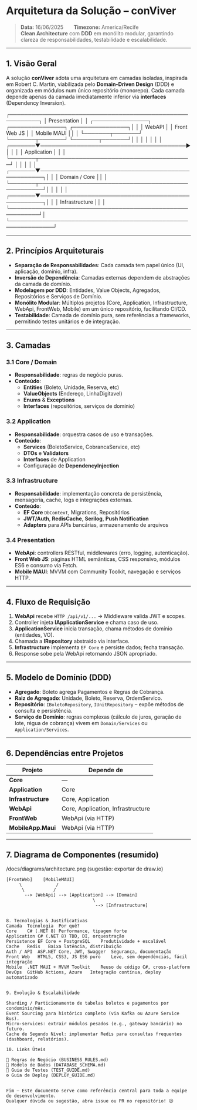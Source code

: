 ﻿
# Arquitetura da Solução – conViver

> **Data:** 16/06/2025  **Timezone:** America/Recife  
> **Clean Architecture** com **DDD** em monólito modular, garantindo clareza de responsabilidades, testabilidade e escalabilidade.

---

## 1. Visão Geral

A solução **conViver** adota uma arquitetura em camadas isoladas, inspirada em Robert C. Martin, viabilizada pelo **Domain-Driven Design** (DDD) e organizada em módulos num único repositório (monorepo). Cada camada depende apenas da camada imediatamente inferior via **interfaces** (Dependency Inversion).


┌──────────────────────────────────────────────────────────┐
│ Presentation │
│ ┌───────────────┐ ┌───────────────┐ ┌───────────────┐│
│ │ WebAPI │ │ Front Web JS │ │ Mobile MAUI ││
│ └───────┬───────┘ └───────┬───────┘ └───────┬───────┘│
│ │ │ │ │
│ ┌───────▼────────────────────────────────────────►│ │
│ │ Application │ │
│ └───────┬──────────────────────────────────────────┘ │
│ │ │
│ ┌───────▼───────────────────────────────────────────────────┐│
│ │ Domain / Core ││
│ └───────┬───────────────────────────────────────────────────┘│
│ │ │
│ ┌───────▼───────────────────────────────────────────────────┐│
│ │ Infrastructure ││
│ └──────────────────────────────────────────────────────────┘│
└──────────────────────────────────────────────────────────────┘

---

## 2. Princípios Arquiteturais

- **Separação de Responsabilidades**: Cada camada tem papel único (UI, aplicação, domínio, infra).
- **Inversão de Dependência**: Camadas externas dependem de abstrações da camada de domínio.
- **Modelagem por DDD**: Entidades, Value Objects, Agregados, Repositórios e Serviços de Domínio.
- **Monólito Modular**: Múltiplos projetos (Core, Application, Infrastructure, WebApi, FrontWeb, Mobile) em um único repositório, facilitando CI/CD.
- **Testabilidade**: Camada de domínio pura, sem referências a frameworks, permitindo testes unitários e de integração.

---

## 3. Camadas

### 3.1 Core / Domain
- **Responsabilidade**: regras de negócio puras.
- **Conteúdo**:  
  - **Entities** (Boleto, Unidade, Reserva, etc)  
  - **ValueObjects** (Endereço, LinhaDigitavel)  
  - **Enums** & **Exceptions**  
  - **Interfaces** (repositórios, serviços de domínio)

### 3.2 Application
- **Responsabilidade**: orquestra casos de uso e transações.
- **Conteúdo**:  
  - **Services** (BoletoService, CobrancaService, etc)  
  - **DTOs** e **Validators**  
  - **Interfaces** de Application  
  - Configuração de **DependencyInjection**

### 3.3 Infrastructure
- **Responsabilidade**: implementação concreta de persistência, mensageria, cache, logs e integrações externas.
- **Conteúdo**:  
  - **EF Core** `DbContext`, Migrations, Repositórios  
  - **JWT/Auth**, **RedisCache**, **Serilog**, **Push Notification**  
  - **Adapters** para APIs bancárias, armazenamento de arquivos

### 3.4 Presentation
- **WebApi**: controllers RESTful, middlewares (erro, logging, autenticação).  
- **Front Web JS**: páginas HTML semânticas, CSS responsivo, módulos ES6 e consumo via Fetch.  
- **Mobile MAUI**: MVVM com Community Toolkit, navegação e serviços HTTP.

---

## 4. Fluxo de Requisição

1. **WebApi** recebe `HTTP /api/v1/...` → Middleware valida JWT e scopes.  
2. Controller injeta **IApplicationService** e chama caso de uso.  
3. **ApplicationService** inicia transação, chama métodos de domínio (entidades, VO).  
4. Chamada a **IRepository** abstraído via interface.  
5. **Infrastructure** implementa `EF Core` e persiste dados; fecha transação.  
6. Response sobe pela WebApi retornando JSON apropriado.

---

## 5. Modelo de Domínio (DDD)

- **Agregado**: Boleto agrega Pagamentos e Regras de Cobrança.  
- **Raiz de Agregado**: Unidade, Boleto, Reserva, OrdemServico.  
- **Repositório**: `IBoletoRepository`, `IUnitRepository` – expõe métodos de consulta e persistência.  
- **Serviço de Domínio**: regras complexas (cálculo de juros, geração de lote, régua de cobrança) vivem em `Domain/Services` ou `Application/Services`.

---

## 6. Dependências entre Projetos

| Projeto          | Depende de             |
|------------------|------------------------|
| **Core**         | —                      |
| **Application**  | Core                   |
| **Infrastructure** | Core, Application     |
| **WebApi**       | Core, Application, Infrastructure |
| **FrontWeb**     | WebApi (via HTTP)      |
| **MobileApp.Maui** | WebApi (via HTTP)    |

---

## 7. Diagrama de Componentes (resumido)

/docs/diagrams/architecture.png (sugestão: exportar de draw.io)

```text
[FrontWeb]    [MobileMAUI]
     \             /
      \           /
       --> [WebApi] --> [Application] --> [Domain]
                                 \
                                  --> [Infrastructure]


8. Tecnologias & Justificativas
Camada	Tecnologia	Por quê?
Core	C# (.NET 8)	Performance, tipagem forte
Application	C# (.NET 8)	TDD, DI, orquestração
Persistence	EF Core + PostgreSQL	Produtividade + escalável
Cache	Redis	Baixa latência, distribuição
Auth / API	ASP.NET Core, JWT, Swagger	Segurança, documentação
Front Web	HTML5, CSS3, JS ES6 puro	Leve, sem dependências, fácil integração
Mobile	.NET MAUI + MVVM Toolkit	Reuso de código C#, cross-platform
DevOps	GitHub Actions, Azure	Integração contínua, deploy automatizado


9. Evolução & Escalabilidade

Sharding / Particionamento de tabelas boletos e pagamentos por condomínio/mês.  
Event Sourcing para histórico completo (via Kafka ou Azure Service Bus).  
Micro-services: extrair módulos pesados (e.g., gateway bancário) no futuro.  
Cache de Segundo Nível: implementar Redis para consultas frequentes (dashboard, relatórios).  

10. Links Úteis

📄 Regras de Negócio (BUSINESS_RULES.md)  
📑 Modelo de Dados (DATABASE_SCHEMA.md)  
🧪 Guia de Testes (TEST_GUIDE.md)  
⚙️ Guia de Deploy (DEPLOY_GUIDE.md)  


Fim – Este documento serve como referência central para toda a equipe de desenvolvimento.
Qualquer dúvida ou sugestão, abra issue ou PR no repositório! 😉
